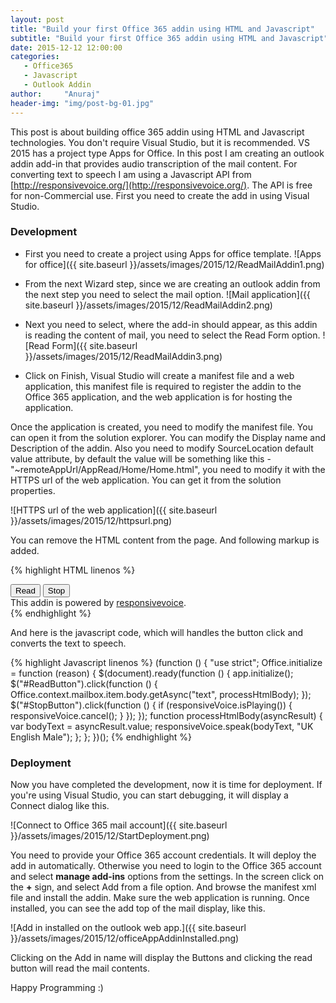 ```yaml
---
layout: post
title: "Build your first Office 365 addin using HTML and Javascript"
subtitle: "Build your first Office 365 addin using HTML and Javascript"
date: 2015-12-12 12:00:00
categories: 
   - Office365
   - Javascript
   - Outlook Addin
author:     "Anuraj"
header-img: "img/post-bg-01.jpg"
---
```

This post is about building office 365 addin using HTML and Javascript technologies. You don't require Visual Studio, but it is recommended. VS 2015 has a project type Apps for Office. In this post I am creating an outlook addin add-in that provides audio transcription of the mail content. For converting text to speech I am using a Javascript API from [http://responsivevoice.org/](http://responsivevoice.org/). The API is free for non-Commercial use. First you need to create the add in using Visual Studio.

### Development ###

+ First you need to create a project using Apps for office template.
![Apps for office]({{ site.baseurl }}/assets/images/2015/12/ReadMailAddin1.png)

+ From the next Wizard step, since we are creating an outlook addin from the next step you need to select the mail option.
![Mail application]({{ site.baseurl }}/assets/images/2015/12/ReadMailAddin2.png)

+ Next you need to select, where the add-in should appear, as this addin is reading the content of mail, you need to select the Read Form option.
![Read Form]({{ site.baseurl }}/assets/images/2015/12/ReadMailAddin3.png)

+ Click on Finish, Visual Studio will create a manifest file and a web application, this manifest file is required to register the addin to the Office 365 application, and the web application is for hosting the application.

Once the application is created, you need to modify the manifest file. You can open it from the solution explorer. You can modify the Display name and Description of the addin. Also you need to modify SourceLocation default value attribute, by default the value will be something like this - "~remoteAppUrl/AppRead/Home/Home.html", you need to modify it with the HTTPS url of the web application. You can get it from the solution properties.

![HTTPS url of the web application]({{ site.baseurl }}/assets/images/2015/12/httpsurl.png)

You can remove the HTML content from the page. And following markup is added.

{% highlight HTML linenos %}
<script src="http://code.responsivevoice.org/responsivevoice.js"></script>
</head>
<body>
    <div id="content-main">
        <div class="padding">
            <button id="ReadButton">Read</button>
            <button id="StopButton">Stop</button>
        </div>
    </div>
    <div id="content-footer">
        <div class="padding">
            This addin is powered by <a href="http://responsivevoice.org/api/">responsivevoice</a>.
        </div>
    </div>
</body>
{% endhighlight %}

And here is the javascript code, which will handles the button click and converts the text to speech.

{% highlight Javascript linenos %}
(function () {
    "use strict";
    Office.initialize = function (reason) {
        $(document).ready(function () {
            app.initialize();
            $("#ReadButton").click(function () {
                Office.context.mailbox.item.body.getAsync("text", processHtmlBody);
            });
            $("#StopButton").click(function () {
                if (responsiveVoice.isPlaying()) {
                    responsiveVoice.cancel();
                }
            });
        });
        function processHtmlBody(asyncResult) {
            var bodyText = asyncResult.value;
            responsiveVoice.speak(bodyText, "UK English Male");
        };
    };
})();
{% endhighlight %}

### Deployment ###

Now you have completed the development, now it is time for deployment. If you're using Visual Studio, you can start debugging, it will display a Connect dialog like this. 

![Connect to Office 365 mail account]({{ site.baseurl }}/assets/images/2015/12/StartDeployment.png)

You need to provide your Office 365 account credentials. It will deploy the add in automatically. Otherwise you need to login to the Office 365 account and select **manage add-ins** options from the settings. In the screen click on the **+** sign, and select Add from a file option. And browse the manifest xml file and install the addin. Make sure the web application is running. Once installed, you can see the add top of the mail display, like this.

![Add in installed on the outlook web app.]({{ site.baseurl }}/assets/images/2015/12/officeAppAddinInstalled.png)

Clicking on the Add in name will display the Buttons and clicking the read button will read the mail contents.

Happy Programming :)